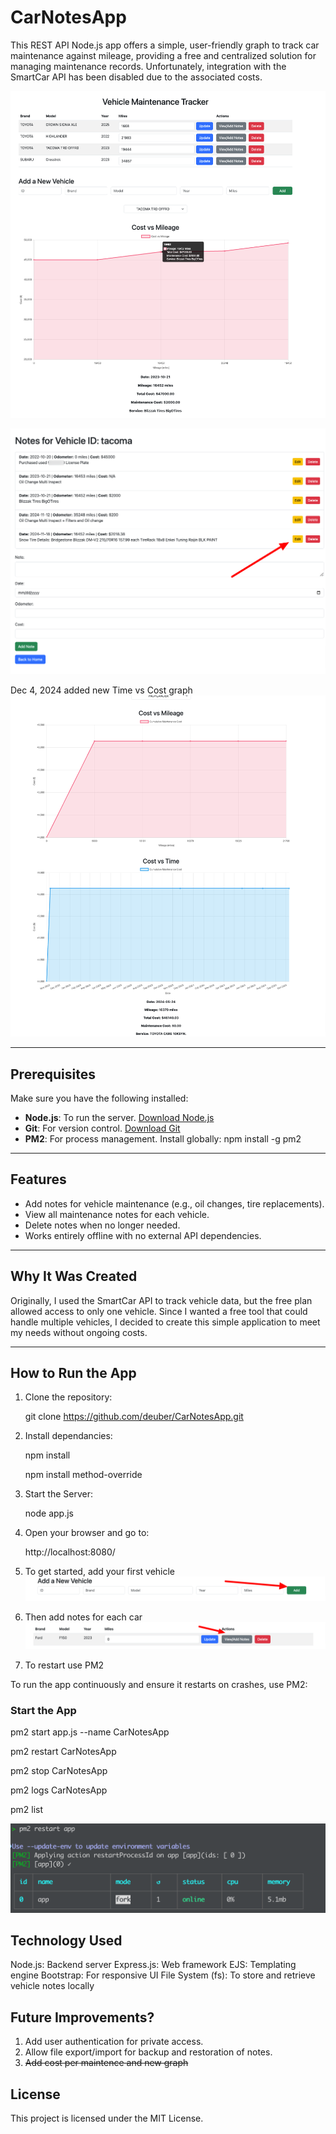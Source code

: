 # CarNotesApp 

This REST API Node.js app offers a simple, user-friendly graph to track car maintenance against mileage, providing a free and centralized solution for managing maintenance records. Unfortunately, integration with the SmartCar API has been disabled due to the associated costs.

![Demo Image](https://raw.githubusercontent.com/deuber/CarNotesApp/main/My-Vehicles-demo9.png)


![New Edit with cost](https://raw.githubusercontent.com/deuber/CarNotesApp/main/images/Vehicle-Notes-edit3.png)


Dec 4, 2024 added new Time vs Cost graph
![New Time vs Cost](https://raw.githubusercontent.com/deuber/CarNotesApp/main/My-Vehicles-demo10.png)


---

## Prerequisites
Make sure you have the following installed:
- **Node.js**: To run the server. [Download Node.js](https://nodejs.org/)
- **Git**: For version control. [Download Git](https://git-scm.com/)
- **PM2**: For process management. Install globally:
  npm install -g pm2

---

## Features
- Add notes for vehicle maintenance (e.g., oil changes, tire replacements).
- View all maintenance notes for each vehicle.
- Delete notes when no longer needed.
- Works entirely offline with no external API dependencies.

---

## Why It Was Created
Originally, I used the SmartCar API to track vehicle data, but the free plan allowed access to only one vehicle. Since I wanted a free tool that could handle multiple vehicles, I decided to create this simple application to meet my needs without ongoing costs.

---

## How to Run the App
1. Clone the repository:

   git clone https://github.com/deuber/CarNotesApp.git

2. Install dependancies:

   npm install
   
   npm install method-override



3. Start the Server:

   node app.js

4. Open your browser and go to:

   http://localhost:8080/

5. To get started, add your first vehicle
![First Car](https://raw.githubusercontent.com/deuber/CarNotesApp/main/images/addCar.png)

6. Then add notes for each car
![First Note](https://raw.githubusercontent.com/deuber/CarNotesApp/main/images/addNote.png)



6. To restart use PM2

To run the app continuously and ensure it restarts on crashes, use PM2:

### Start the App
pm2 start app.js --name CarNotesApp

pm2 restart CarNotesApp

pm2 stop CarNotesApp

pm2 logs CarNotesApp

pm2 list



![Restart APP](https://raw.githubusercontent.com/deuber/CarNotesApp/main/restart.png)

## Technology Used
Node.js: Backend server
Express.js: Web framework
EJS: Templating engine
Bootstrap: For responsive UI
File System (fs): To store and retrieve vehicle notes locally


## Future Improvements?
1. Add user authentication for private access.
2. Allow file export/import for backup and restoration of notes.
3. ~~Add cost per maintence and new graph~~

## License
This project is licensed under the MIT License.




